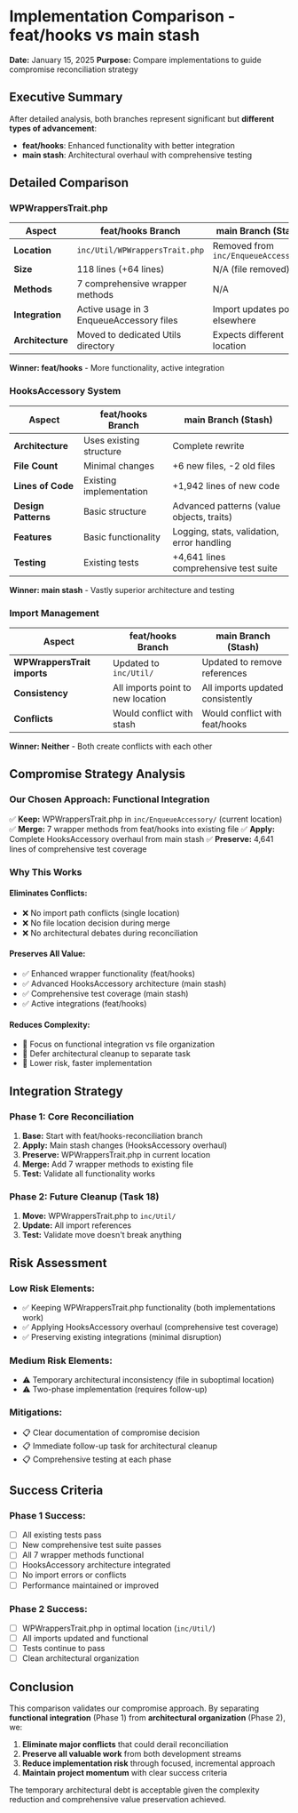 # Implementation Comparison - feat/hooks vs main stash

**Date:** January 15, 2025
**Purpose:** Compare implementations to guide compromise reconciliation strategy

## Executive Summary

After detailed analysis, both branches represent significant but **different types of advancement**:

- **feat/hooks**: Enhanced functionality with better integration
- **main stash**: Architectural overhaul with comprehensive testing

## Detailed Comparison

### WPWrappersTrait.php

| Aspect           | feat/hooks Branch                        | main Branch (Stash)                  |
| ---------------- | ---------------------------------------- | ------------------------------------ |
| **Location**     | `inc/Util/WPWrappersTrait.php`           | Removed from `inc/EnqueueAccessory/` |
| **Size**         | 118 lines (+64 lines)                    | N/A (file removed)                   |
| **Methods**      | 7 comprehensive wrapper methods          | N/A                                  |
| **Integration**  | Active usage in 3 EnqueueAccessory files | Import updates point elsewhere       |
| **Architecture** | Moved to dedicated Utils directory       | Expects different location           |

**Winner: feat/hooks** - More functionality, active integration

### HooksAccessory System

| Aspect              | feat/hooks Branch       | main Branch (Stash)                        |
| ------------------- | ----------------------- | ------------------------------------------ |
| **Architecture**    | Uses existing structure | Complete rewrite                           |
| **File Count**      | Minimal changes         | +6 new files, -2 old files                 |
| **Lines of Code**   | Existing implementation | +1,942 lines of new code                   |
| **Design Patterns** | Basic structure         | Advanced patterns (value objects, traits)  |
| **Features**        | Basic functionality     | Logging, stats, validation, error handling |
| **Testing**         | Existing tests          | +4,641 lines comprehensive test suite      |

**Winner: main stash** - Vastly superior architecture and testing

### Import Management

| Aspect                      | feat/hooks Branch                 | main Branch (Stash)              |
| --------------------------- | --------------------------------- | -------------------------------- |
| **WPWrappersTrait imports** | Updated to `inc/Util/`            | Updated to remove references     |
| **Consistency**             | All imports point to new location | All imports updated consistently |
| **Conflicts**               | Would conflict with stash         | Would conflict with feat/hooks   |

**Winner: Neither** - Both create conflicts with each other

## Compromise Strategy Analysis

### Our Chosen Approach: **Functional Integration**

✅ **Keep:** WPWrappersTrait.php in `inc/EnqueueAccessory/` (current location)
✅ **Merge:** 7 wrapper methods from feat/hooks into existing file
✅ **Apply:** Complete HooksAccessory overhaul from main stash
✅ **Preserve:** 4,641 lines of comprehensive test coverage

### Why This Works

#### **Eliminates Conflicts:**

- ❌ No import path conflicts (single location)
- ❌ No file location decision during merge
- ❌ No architectural debates during reconciliation

#### **Preserves All Value:**

- ✅ Enhanced wrapper functionality (feat/hooks)
- ✅ Advanced HooksAccessory architecture (main stash)
- ✅ Comprehensive test coverage (main stash)
- ✅ Active integrations (feat/hooks)

#### **Reduces Complexity:**

- 🎯 Focus on functional integration vs file organization
- 🎯 Defer architectural cleanup to separate task
- 🎯 Lower risk, faster implementation

## Integration Strategy

### Phase 1: Core Reconciliation

1. **Base:** Start with feat/hooks-reconciliation branch
2. **Apply:** Main stash changes (HooksAccessory overhaul)
3. **Preserve:** WPWrappersTrait.php in current location
4. **Merge:** Add 7 wrapper methods to existing file
5. **Test:** Validate all functionality works

### Phase 2: Future Cleanup (Task 18)

1. **Move:** WPWrappersTrait.php to `inc/Util/`
2. **Update:** All import references
3. **Test:** Validate move doesn't break anything

## Risk Assessment

### **Low Risk Elements:**

- ✅ Keeping WPWrappersTrait.php functionality (both implementations work)
- ✅ Applying HooksAccessory overhaul (comprehensive test coverage)
- ✅ Preserving existing integrations (minimal disruption)

### **Medium Risk Elements:**

- ⚠️ Temporary architectural inconsistency (file in suboptimal location)
- ⚠️ Two-phase implementation (requires follow-up)

### **Mitigations:**

- 📋 Clear documentation of compromise decision
- 📋 Immediate follow-up task for architectural cleanup
- 📋 Comprehensive testing at each phase

## Success Criteria

### **Phase 1 Success:**

- [ ] All existing tests pass
- [ ] New comprehensive test suite passes
- [ ] All 7 wrapper methods functional
- [ ] HooksAccessory architecture integrated
- [ ] No import errors or conflicts
- [ ] Performance maintained or improved

### **Phase 2 Success:**

- [ ] WPWrappersTrait.php in optimal location (`inc/Util/`)
- [ ] All imports updated and functional
- [ ] Tests continue to pass
- [ ] Clean architectural organization

## Conclusion

This comparison validates our compromise approach. By separating **functional integration** (Phase 1) from **architectural organization** (Phase 2), we:

1. **Eliminate major conflicts** that could derail reconciliation
2. **Preserve all valuable work** from both development streams
3. **Reduce implementation risk** through focused, incremental approach
4. **Maintain project momentum** with clear success criteria

The temporary architectural debt is acceptable given the complexity reduction and comprehensive value preservation achieved.
